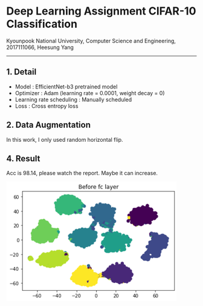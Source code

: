 # Deep Learning Assignment CIFAR-10 Classification

Kyounpook National University,
Computer Science and Engineering,
2017111066, Heesung Yang

---

## 1. Detail
- Model : EfficientNet-b3 pretrained model
- Optimizer : Adam (learning rate = 0.0001, weight decay = 0)
- Learning rate scheduling : Manually scheduled
- Loss : Cross entropy loss

## 2. Data Augmentation

In this work, I only used random horizontal flip.


## 4. Result 
Acc is 98.14, please watch the report. Maybe it can increase.

![tsne](./tsne.png)